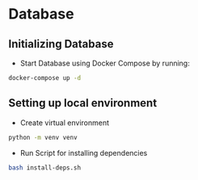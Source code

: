 # Database

## Initializing Database

- Start Database using Docker Compose by running:

```sh
docker-compose up -d
```

## Setting up local environment

- Create virtual environment

```bash
python -m venv venv
```

- Run Script for installing dependencies

```sh
bash install-deps.sh
```
